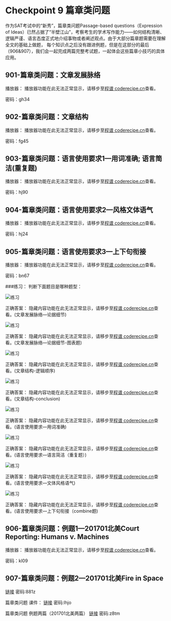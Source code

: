 Checkpoint 9 篇章类问题
====
作为SAT考试中的“新秀”，篇章类问题Passage-based questions（Expression of Ideas）已然占据了“半壁江山”，考察考生的学术写作能力——如何结构清晰、逻辑严谨、语言态度正式地介绍事物或者阐述观点。由于大部分篇章题需要在理解全文的基础上做题， 每个知识点之后没有跟进例题，但是在这部分的最后（906&907），我们会一起完成两篇完整考试题，一起体会这些篇章小技巧的具体应用。

901-篇章类问题：文章发展脉络
----
播放器：
<cr type="player" parameters="XMzg1MzUzOTcyOA=="><notice>播放器功能在此无法正常显示，请移步至[程谱 coderecipe.cn](https://coderecipe.cn/learn/1)查看。</notice></cr>

密码：gh34

902-篇章类问题：文章结构
----
播放器：
<cr type="player" parameters="XMzg1MzU0MDQ2NA=="><notice>播放器功能在此无法正常显示，请移步至[程谱 coderecipe.cn](https://coderecipe.cn/learn/1)查看。</notice></cr>

密码：fg45

903-篇章类问题：语言使用要求1—用词准确; 语言简洁(重复题)
----
播放器：
<cr type="player" parameters="XMzg1MzU0ODI1Mg=="><notice>播放器功能在此无法正常显示，请移步至[程谱 coderecipe.cn](https://coderecipe.cn/learn/1)查看。</notice></cr>

密码：hj90

904-篇章类问题：语言使用要求2—风格文体语气
----
播放器：
<cr type="player" parameters="XMzg1MzU0MTU0MA=="><notice>播放器功能在此无法正常显示，请移步至[程谱 coderecipe.cn](https://coderecipe.cn/learn/1)查看。</notice></cr>

密码：hj24

905-篇章类问题：语言使用要求3—上下句衔接
----
播放器：
<cr type="player" parameters="XMzg1MzU0MjEwOA=="><notice>播放器功能在此无法正常显示，请移步至[程谱 coderecipe.cn](https://coderecipe.cn/learn/1)查看。</notice></cr>

密码：bn67

###练习：
判断下面题目是哪种题型：

![练习](Pic9.png)

正确答案：
<cr type="hidden"><notice>隐藏内容功能在此无法正常显示，请移步至[程谱 coderecipe.cn](https://coderecipe.cn/learn/1)查看。</notice>(文章发展脉络—论据细节)</cr>


![练习](Pic10.png)

正确答案：
<cr type="hidden"><notice>隐藏内容功能在此无法正常显示，请移步至[程谱 coderecipe.cn](https://coderecipe.cn/learn/1)查看。</notice>(文章发展脉络—论据细节-图表题)</cr>

![练习](Pic11.png)

正确答案：
<cr type="hidden"><notice>隐藏内容功能在此无法正常显示，请移步至[程谱 coderecipe.cn](https://coderecipe.cn/learn/1)查看。</notice>(文章结构-逻辑顺序)</cr>

![练习](Pic12.png)

正确答案：
<cr type="hidden"><notice>隐藏内容功能在此无法正常显示，请移步至[程谱 coderecipe.cn](https://coderecipe.cn/learn/1)查看。</notice>(文章结构-conclusion)</cr>

![练习](Pic13.png)

正确答案：
<cr type="hidden"><notice>隐藏内容功能在此无法正常显示，请移步至[程谱 coderecipe.cn](https://coderecipe.cn/learn/1)查看。</notice>(语言使用要求—用词准确)</cr>

![练习](Pic14.png)

正确答案：
<cr type="hidden"><notice>隐藏内容功能在此无法正常显示，请移步至[程谱 coderecipe.cn](https://coderecipe.cn/learn/1)查看。</notice>(语言使用要求—语言简洁（重复题）)</cr>

![练习](Pic15.png)

正确答案：
<cr type="hidden"><notice>隐藏内容功能在此无法正常显示，请移步至[程谱 coderecipe.cn](https://coderecipe.cn/learn/1)查看。</notice>(语言使用要求—文体风格语气)</cr>

![练习](Pic16.png)

正确答案：
<cr type="hidden"><notice>隐藏内容功能在此无法正常显示，请移步至[程谱 coderecipe.cn](https://coderecipe.cn/learn/1)查看。</notice>(语言使用要求—上下句衔接（combine题)</cr>

906-篇章类问题：例题1—201701北美Court Reporting: Humans v. Machines
----
播放器：
<cr type="player" parameters="XMzg1MzU2MjI0OA=="><notice>播放器功能在此无法正常显示，请移步至[程谱 coderecipe.cn](https://coderecipe.cn/learn/1)查看。</notice></cr>

密码：kl09

907-篇章类问题：例题2—201701北美Fire in Space
----
[链接](https://pan.baidu.com/s/1wI9rAmaW2YkZvM-UtMJsxg)   密码:881z

篇章类问题 课件：
[链接](https://pan.baidu.com/s/1Qg-VtXKCp4CBAcNGKCXObw)   密码:lhjo

篇章类问题 例题两篇（201701北美两篇）
[链接](https://pan.baidu.com/s/1sWQN2vXHFU3r0bbjkpWObg)   密码:z8tm